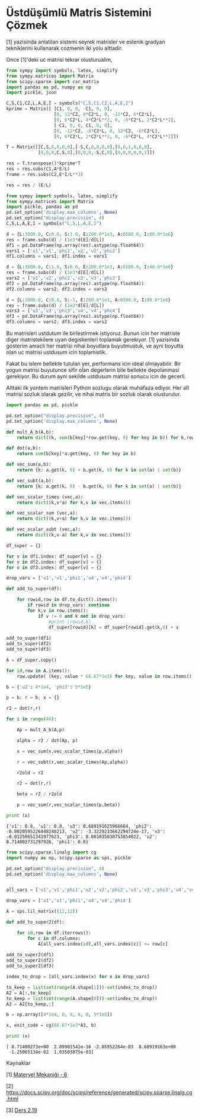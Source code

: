 # Üstdüşümlü Matris Sistemini Çözmek

[1] yazisinda anlatilan sistemi seyrek matrisler ve eslenik gradyan
tekniklerini kullanarak cozmenin iki yolu alttadir.

Once [1]'deki uc matrisi tekrar olusturualim,

```python
from sympy import symbols, latex, simplify
from sympy.matrices import Matrix
from scipy.sparse import csr_matrix
import pandas as pd, numpy as np
import pickle, json

C,S,C1,C2,L,A,E,I = symbols("C,S,C1,C2,L,A,E,I")
kprime = Matrix([ [C1, 0, 0, -C1, 0, 0],
                  [0, 12*C2, 6*C2*L, 0, -12*C2, 6*C2*L],
                  [0, 6*C2*L, 4*C2*L**2, 0, -6*C2*L, 2*C2*L**2],
                  [-C1, 0, 0, C1, 0, 0],
                  [0, -12*C2, -6*C2*L, 0, 12*C2, -6*C2*L],
                  [0, 6*C2*L, 2*C2*L**2, 0, -6*C2*L, 4*C2*L**2]])

T = Matrix([[C,S,0,0,0,0],[-S,C,0,0,0,0],[0,0,1,0,0,0],
            [0,0,0,C,S,0],[0,0,0,-S,C,0],[0,0,0,0,0,1]])

res = T.transpose()*kprime*T
res = res.subs(C1,A*E/L) 
frame = res.subs(C2,E*I/L**3)

res = res / (E/L) 

from sympy import symbols, latex, simplify
from sympy.matrices import Matrix
import pickle, pandas as pd
pd.set_option('display.max_columns', None)
pd.set_option("display.precision", 4)
C,S,L,A,E,I = symbols("C,S,L,A,E,I")

d = {L:3000.0, C:0.0, S:1.0, E:200.0*1e3, A:6500.0, I:80.0*1e6}
res = frame.subs(d) / (1e3*d[E]/d[L])
df1 = pd.DataFrame(np.array(res).astype(np.float64))
vars1 = ['u1','v1','phi1','u2','v2','phi2']
df1.columns = vars1; df1.index = vars1 

d = {L:3000.0, C:1.0, S:0.0, E:200.0*1e3, A:6500.0, I:40.0*1e6}
res = frame.subs(d) / (1e3*d[E]/d[L])
vars2 = ['u2','v2','phi2','u3','v3','phi3']
df2 = pd.DataFrame(np.array(res).astype(np.float64))
df2.columns = vars2; df2.index = vars2

d = {L:3000.0, C:0.0, S:-1, E:200.0*1e3, A:6500.0, I:80.0*1e6}
res = frame.subs(d) / (1e3*d[E]/d[L])
vars3 = ['u3','v3','phi3','u4','v4','phi4']
df3 = pd.DataFrame(np.array(res).astype(np.float64))
df3.columns = vars2; df3.index = vars2
```

Bu matrisleri ustdutum ile birlestirmek istiyoruz. Bunun icin her
matriste diger matristekilere uyan degiskenleri toplamak
gerekiyor. [1] yazisinda gosterim amacli her matrisi nihai boyutlara
buyutmustuk, ve ayni boyutta olan uc matrisi ustdusum icin
toplamistik.

Fakat bu islem bellekte tutulan yer, performans icin ideal
olmayabilir.  Bir yogun matrisi buyutunce sifir olan degerlerin bile
bellekte depolanmasi gerekiyor. Bu durum ayni sekilde ustdusum matrisi
sonucu icin de gecerli.

Alttaki ilk yontem matrisleri Python sozlugu olarak muhafaza ediyor.
Her alt matrisi sozluk olarak gezilir, ve nihai matris bir sozluk
olarak olusturulur.


```python
import pandas as pd, pickle

pd.set_option("display.precision", 4)
pd.set_option('display.max_columns', None)

def mult_A_b(A,b):
    return dict((k, sum(b[key]*row.get(key, 0) for key in b)) for k,row in A.items()  )

def dot(a,b):
    return sum(b[key]*a.get(key, 0) for key in b)

def vec_sum(a,b):
    return {k: a.get(k, 0) + b.get(k, 0) for k in set(a) | set(b)}

def vec_subt(a,b):
    return {k: a.get(k, 0) - b.get(k, 0) for k in set(a) | set(b)}

def vec_scalar_times (vec,a):
    return dict((k,v*a) for k,v in vec.items())

def vec_scalar_sum (vec,a):
    return dict((k,v+a) for k,v in vec.items())

def vec_scalar_subt (vec,a):
    return dict((k,v-a) for k,v in vec.items())

df_super = {}

for v in df1.index: df_super[v] = {}
for v in df2.index: df_super[v] = {}
for v in df3.index: df_super[v] = {}

drop_vars = ['u1','v1','phi1','u4','v4','phi4']

def add_to_super(df):

    for rowid,row in df.to_dict().items():
        if rowid in drop_vars: continue
        for k,v in row.items():
            if v != 0 and k not in drop_vars:
                #print (rowid,k)
                df_super[rowid][k] = df_super[rowid].get(k,0) + v
 
add_to_super(df1)
add_to_super(df2)
add_to_super(df3)

A = df_super.copy()

for id,row in A.items():
    row.update( (key, value * 66.67*1e3) for key, value in row.items() )

b = {'u2': 4*1e4, 'phi3': 5*1e5}

p = b; r = b; x = {}

r2 = dot(r,r)

for i in range(40):

    Ap = mult_A_b(A,p)

    alpha = r2 / dot(Ap, p)

    x = vec_sum(x,vec_scalar_times(p,alpha))

    r = vec_subt(r,vec_scalar_times(Ap,alpha))

    r2old = r2

    r2 = dot(r,r)

    beta = r2 / r2old

    p = vec_sum(r,vec_scalar_times(p,beta))

print (x)
```

```text
{'v1': 0.0, 'u1': 0.0, 'u3': 8.689191625966664, 'phi2':
-0.0020595226448240213, 'v2': -3.3229233662294724e-17, 'v3':
-0.01250651341977623, 'phi3': 0.001035030753854022, 'u2':
8.714002731297926, 'phi1': 0.0}
```


```python
from scipy.sparse.linalg import cg
import numpy as np, scipy.sparse as sps, pickle

pd.set_option("display.precision", 4)
pd.set_option('display.max_columns', None)


all_vars = ['u1','v1','phi1','u2','v2','phi2','u3','v3','phi3','u4','v4','phi4']

drop_vars = ['u1','v1','phi1','u4','v4','phi4']

A = sps.lil_matrix((12,12))

def add_to_super2(df):

    for id,row in df.iterrows():
        for c in df.columns:
            A[all_vars.index(id),all_vars.index(c)] += row[c]
 
add_to_super2(df1)
add_to_super2(df2)
add_to_super2(df3)

index_to_drop = [all_vars.index(x) for x in drop_vars]

to_keep = list(set(range(A.shape[1]))-set(index_to_drop))    
A2 = A[:,to_keep]
to_keep = list(set(range(A.shape[0]))-set(index_to_drop))    
A3 = A2[to_keep,:]

b = np.array([4*1e4, 0, 0, 0, 0, 5*1e5])

x, exit_code = cg(66.67*1e3*A3, b)

print (x)
```

```text
[ 8.71400273e+00  2.09901541e-16 -2.05952264e-03  8.68919163e+00
 -1.25065134e-02  1.03503075e-03]
```

Kaynaklar

[1] <a href="../../../phy/phy_020_strs_06/materyel_mekanigi__6.html">Materyel Mekaniği - 6</a>

[2] https://docs.scipy.org/doc/scipy/reference/generated/scipy.sparse.linalg.cg.html

[3] <a href="../../..//compscieng/compscieng_2_19/ders_2.19.html">Ders 2.19</a>

